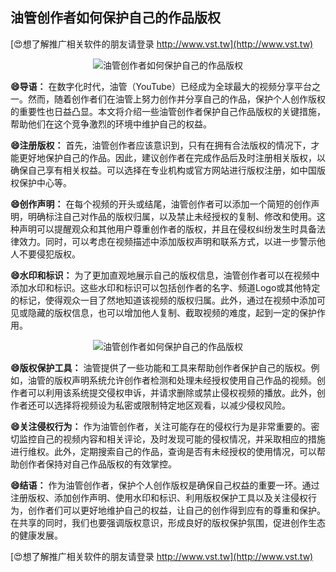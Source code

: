 ## **油管创作者如何保护自己的作品版权**

[😍想了解推广相关软件的朋友请登录 http://www.vst.tw](http://www.vst.tw)

 <center><img src="https://vst.tw/MP4/tuiguang/png/5.png" alt="油管创作者如何保护自己的作品版权"></center>

**😄导语：**
在数字化时代，油管（YouTube）已经成为全球最大的视频分享平台之一。然而，随着创作者们在油管上努力创作并分享自己的作品，保护个人创作版权的重要性也日益凸显。本文将介绍一些油管创作者保护自己作品版权的关键措施，帮助他们在这个竞争激烈的环境中维护自己的权益。

**😄注册版权：**
首先，油管创作者应该意识到，只有在拥有合法版权的情况下，才能更好地保护自己的作品。因此，建议创作者在完成作品后及时注册相关版权，以确保自己享有相关权益。可以选择在专业机构或官方网站进行版权注册，如中国版权保护中心等。

**😄创作声明：**
在每个视频的开头或结尾，油管创作者可以添加一个简短的创作声明，明确标注自己对作品的版权归属，以及禁止未经授权的复制、修改和使用。这种声明可以提醒观众和其他用户尊重创作者的版权，并且在侵权纠纷发生时具备法律效力。同时，可以考虑在视频描述中添加版权声明和联系方式，以进一步警示他人不要侵犯版权。

**😄水印和标识：**
为了更加直观地展示自己的版权信息，油管创作者可以在视频中添加水印和标识。这些水印和标识可以包括创作者的名字、频道Logo或其他特定的标记，使得观众一目了然地知道该视频的版权归属。此外，通过在视频中添加可见或隐藏的版权信息，也可以增加他人复制、截取视频的难度，起到一定的保护作用。

 <center><img src="https://vst.tw/MP4/tuiguang/png/8.png" alt="油管创作者如何保护自己的作品版权"></center>

**😄版权保护工具：**
油管提供了一些功能和工具来帮助创作者保护自己的版权。例如，油管的版权声明系统允许创作者检测和处理未经授权使用自己作品的视频。创作者可以利用该系统提交侵权申诉，并请求删除或禁止侵权视频的播放。此外，创作者还可以选择将视频设为私密或限制特定地区观看，以减少侵权风险。

**😄关注侵权行为：**
作为油管创作者，关注可能存在的侵权行为是非常重要的。密切监控自己的视频内容和相关评论，及时发现可能的侵权情况，并采取相应的措施进行维权。此外，定期搜索自己的作品，查询是否有未经授权的使用情况，可以帮助创作者保持对自己作品版权的有效掌控。

**😄结语：**
作为油管创作者，保护个人创作版权是确保自己权益的重要一环。通过注册版权、添加创作声明、使用水印和标识、利用版权保护工具以及关注侵权行为，创作者们可以更好地维护自己的权益，让自己的创作得到应有的尊重和保护。在共享的同时，我们也要强调版权意识，形成良好的版权保护氛围，促进创作生态的健康发展。

[😍想了解推广相关软件的朋友请登录 http://www.vst.tw](http://www.vst.tw)



